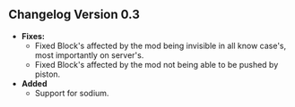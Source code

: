 ## Changelog Version 0.3
* **Fixes:**
  * Fixed Block's affected by the mod being invisible in all know case's, most importantly on server's.
  * Fixed Block's affected by the mod not being able to be pushed by piston.
* **Added**
  * Support for sodium.